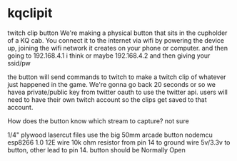 # kqclipit
twitch clip button
We're making a physical button that sits in the cupholder of a KQ cab. 
You connect it to the internet via wifi by powering the device up, joining the wifi network it creates on your phone or computer.
and then going to 192.168.4.1 i think  or maybe 192.168.4.2 and then giving your ssid/pw

the button will send commands to twitch to make a twitch clip of whatever just happened in the game. We're gonna go back 20 seconds or so
we havea  private/public key from twitter oauth to use the twitter api. users will need to have their own twitch account so the clips get saved to that account. 

How does the button know which stream to capture? not sure


1/4" plywood lasercut files
use the big 50mm arcade button
nodemcu esp8266 1.0 12E
wire 10k ohm resistor from pin 14 to ground
wire 5v/3.3v to button, other lead to pin 14.
button should be Normally Open
